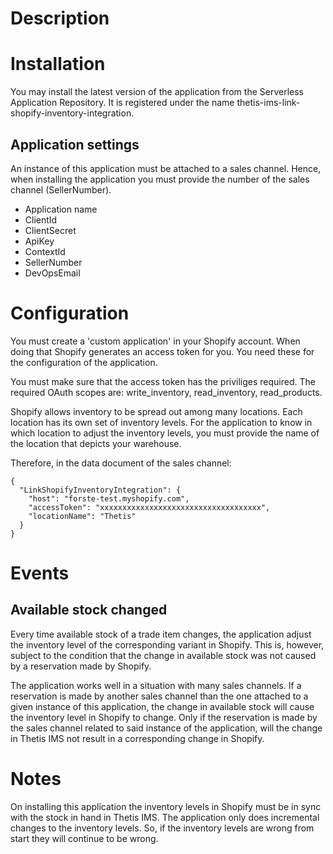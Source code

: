 # Description


# Installation

You may install the latest version of the application from the Serverless Application Repository. It is registered under the name thetis-ims-link-shopify-inventory-integration.

## Application settings

An instance of this application must be attached to a sales channel. Hence, when installing the application you must provide the number of the sales channel (SellerNumber).

- Application name
- ClientId 
- ClientSecret
- ApiKey 
- ContextId
- SellerNumber
- DevOpsEmail

# Configuration

You must create a 'custom application' in your Shopify account. When doing that Shopify generates an access token for you. You need these for the configuration of the application. 

You must make sure that the access token has the priviliges required. The required OAuth scopes are: write_inventory, read_inventory, read_products.

Shopify allows inventory to be spread out among many locations. Each location has its own set of inventory levels. For the application to know in which location to adjust the inventory levels, you must provide the name of the location that depicts your warehouse.

Therefore, in the data document of the sales channel:

```
{
  "LinkShopifyInventoryIntegration": {
    "host": "forste-test.myshopify.com",
    "accessToken": "xxxxxxxxxxxxxxxxxxxxxxxxxxxxxxxxxxxx",
    "locationName": "Thetis"
  }
}
```

# Events

## Available stock changed

Every time available stock of a trade item changes, the application adjust the inventory level of the corresponding variant in Shopify. This is, however, subject to the condition that the change in available stock was not caused by a reservation made by Shopify. 

The application works well in a situation with many sales channels. If a reservation is made by another sales channel than the one attached to a given instance of this application, the change in available stock will cause the inventory level in Shopify to change. Only if the reservation is made by the sales channel related to said instance of the application, will the change in Thetis IMS not result in a corresponding change in Shopify.

# Notes

On installing this application the inventory levels in Shopify must be in sync with the stock in hand in Thetis IMS. The application only does incremental changes to the inventory levels. So, if the inventory levels are wrong from start they will continue to be wrong.
